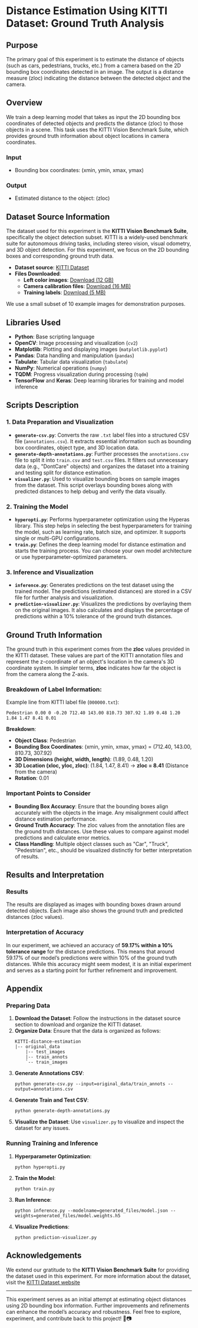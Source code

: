 
# Distance Estimation Using KITTI Dataset: Ground Truth Analysis

## Purpose
The primary goal of this experiment is to estimate the distance of objects (such as cars, pedestrians, trucks, etc.) from a camera based on the 2D bounding box coordinates detected in an image. The output is a distance measure (zloc) indicating the distance between the detected object and the camera. 

## Overview
We train a deep learning model that takes as input the 2D bounding box coordinates of detected objects and predicts the distance (zloc) to those objects in a scene. This task uses the KITTI Vision Benchmark Suite, which provides ground truth information about object locations in camera coordinates.

### Input
- Bounding box coordinates: (xmin, ymin, xmax, ymax)

### Output
- Estimated distance to the object: (zloc)

## Dataset Source Information
The dataset used for this experiment is the **KITTI Vision Benchmark Suite**, specifically the object detection subset. KITTI is a widely-used benchmark suite for autonomous driving tasks, including stereo vision, visual odometry, and 3D object detection. For this experiment, we focus on the 2D bounding boxes and corresponding ground truth data.

- **Dataset source**: [KITTI Dataset](https://www.cvlibs.net/datasets/kitti/eval_object.php?obj_benchmark=2d)
- **Files Downloaded**:
  - **Left color images**: [Download (12 GB)](https://s3.eu-central-1.amazonaws.com/avg-kitti/data_object_image_2.zip)
  - **Camera calibration files**: [Download (16 MB)](https://s3.eu-central-1.amazonaws.com/avg-kitti/data_object_calib.zip)
  - **Training labels**: [Download (5 MB)](https://s3.eu-central-1.amazonaws.com/avg-kitti/data_object_label_2.zip)

We use a small subset of 10 example images for demonstration purposes.

## Libraries Used
- **Python**: Base scripting language
- **OpenCV**: Image processing and visualization (`cv2`)
- **Matplotlib**: Plotting and displaying images (`matplotlib.pyplot`)
- **Pandas**: Data handling and manipulation (`pandas`)
- **Tabulate**: Tabular data visualization (`tabulate`)
- **NumPy**: Numerical operations (`numpy`)
- **TQDM**: Progress visualization during processing (`tqdm`)
- **TensorFlow** and **Keras**: Deep learning libraries for training and model inference

## Scripts Description

### 1. **Data Preparation and Visualization**
- **`generate-csv.py`**: Converts the raw `.txt` label files into a structured CSV file (`annotations.csv`). It extracts essential information such as bounding box coordinates, object type, and 3D location data.
- **`generate-depth-annotations.py`**: Further processes the `annotations.csv` file to split it into `train.csv` and `test.csv` files. It filters out unnecessary data (e.g., "DontCare" objects) and organizes the dataset into a training and testing split for distance estimation.
- **`visualizer.py`**: Used to visualize bounding boxes on sample images from the dataset. This script overlays bounding boxes along with predicted distances to help debug and verify the data visually.

### 2. **Training the Model**
- **`hyperopti.py`**: Performs hyperparameter optimization using the Hyperas library. This step helps in selecting the best hyperparameters for training the model, such as learning rate, batch size, and optimizer. It supports single or multi-GPU configurations.
- **`train.py`**: Defines the deep learning model for distance estimation and starts the training process. You can choose your own model architecture or use hyperparameter-optimized parameters.

### 3. **Inference and Visualization**
- **`inference.py`**: Generates predictions on the test dataset using the trained model. The predictions (estimated distances) are stored in a CSV file for further analysis and visualization.
- **`prediction-visualizer.py`**: Visualizes the predictions by overlaying them on the original images. It also calculates and displays the percentage of predictions within a 10% tolerance of the ground truth distances.

## Ground Truth Information
The ground truth in this experiment comes from the **zloc** values provided in the KITTI dataset. These values are part of the KITTI annotation files and represent the z-coordinate of an object's location in the camera's 3D coordinate system. In simpler terms, **zloc** indicates how far the object is from the camera along the Z-axis. 

### Breakdown of Label Information:
Example line from KITTI label file (`000000.txt`):

```
Pedestrian 0.00 0 -0.20 712.40 143.00 810.73 307.92 1.89 0.48 1.20 1.84 1.47 8.41 0.01
```

**Breakdown**:
- **Object Class**: Pedestrian
- **Bounding Box Coordinates**: (xmin, ymin, xmax, ymax) = (712.40, 143.00, 810.73, 307.92)
- **3D Dimensions (height, width, length)**: (1.89, 0.48, 1.20)
- **3D Location (xloc, yloc, zloc)**: (1.84, 1.47, 8.41) → **zloc = 8.41** (Distance from the camera)
- **Rotation**: 0.01

### Important Points to Consider
- **Bounding Box Accuracy**: Ensure that the bounding boxes align accurately with the objects in the image. Any misalignment could affect distance estimation performance.
- **Ground Truth Accuracy**: The zloc values from the annotation files are the ground truth distances. Use these values to compare against model predictions and calculate error metrics.
- **Class Handling**: Multiple object classes such as "Car", "Truck", "Pedestrian", etc., should be visualized distinctly for better interpretation of results.

## Results and Interpretation
### Results
The results are displayed as images with bounding boxes drawn around detected objects. Each image also shows the ground truth and predicted distances (zloc values). 

### Interpretation of Accuracy
In our experiment, we achieved an accuracy of **59.17% within a 10% tolerance range** for the distance predictions. This means that around 59.17% of our model’s predictions were within 10% of the ground truth distances. While this accuracy might seem modest, it is an initial experiment and serves as a starting point for further refinement and improvement.

## Appendix
### Preparing Data
1. **Download the Dataset**: Follow the instructions in the dataset source section to download and organize the KITTI dataset.
2. **Organize Data**: Ensure that the data is organized as follows:
   ```
   KITTI-distance-estimation
   |-- original_data
       |-- test_images
       |-- train_annots
       `-- train_images
   ```
3. **Generate Annotations CSV**:
   ```shell
   python generate-csv.py --input=original_data/train_annots --output=annotations.csv
   ```
4. **Generate Train and Test CSV**:
   ```shell
   python generate-depth-annotations.py
   ```
5. **Visualize the Dataset**: Use `visualizer.py` to visualize and inspect the dataset for any issues.

### Running Training and Inference
1. **Hyperparameter Optimization**:
   ```shell
   python hyperopti.py
   ```
2. **Train the Model**:
   ```shell
   python train.py
   ```
3. **Run Inference**:
   ```shell
   python inference.py --modelname=generated_files/model.json --weights=generated_files/model.weights.h5
   ```
4. **Visualize Predictions**:
   ```shell
   python prediction-visualizer.py
   ```

## Acknowledgements
We extend our gratitude to the **KITTI Vision Benchmark Suite** for providing the dataset used in this experiment. For more information about the dataset, visit the [KITTI Dataset website](http://www.cvlibs.net/datasets/kitti/)

---

This experiment serves as an initial attempt at estimating object distances using 2D bounding box information. Further improvements and refinements can enhance the model’s accuracy and robustness. Feel free to explore, experiment, and contribute back to this project! 🚗📷
